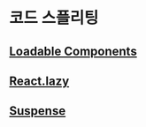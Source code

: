# 코드 스플리팅

## [Loadable Components](https://loadable-components.com/docs/getting-started/)
## [React.lazy](https://ko.reactjs.org/docs/code-splitting.html)
## [Suspense](https://ko.reactjs.org/docs/concurrent-mode-suspense.html)
